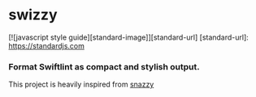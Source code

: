 # swizzy 
[![javascript style guide][standard-image]][standard-url]
[standard-url]: https://standardjs.com

### Format Swiftlint as compact and stylish output.

This project is heavily inspired from [snazzy](https://github.com/feross/snazzy)